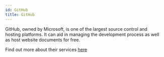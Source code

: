 ```yaml
---
id: GitHub
title: GitHub
---
```


GitHub, owned by Microsoft, is one of the largest source control and hosting platforms. It can aid in managing the development process as well as host website documents for free.

Find out more about their services [here](https://github.com/)
